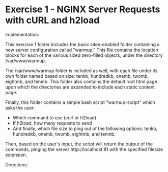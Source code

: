 # Exercise 1 - NGINX Server Requests with cURL and h2load

Implementation:

This exercise 1 folder includes the basic sites-enabled folder containing a new server configuration called "warmup." This file contains the location blocks for each of the various sized zero-filled objects, under the directory /var/www/warmup. 

The /var/www/warmup folder is included as well, with each file under its own folder named based on size: tenkb, hundredkb, onemb, twomb, eightmb, and tenmb. This folder also contains the default root html page upon which the directories are expanded to include each static content page.

Finally, this folder contains a simple bash script "warmup-script" which asks the user:
- Which command to use (curl or h2load)
- If h2load, how many requests to send
- And finally, which file size to ping out of the following options: tenkb, hundredkb, onemb, twomb, eightmb, and tenmb.

Then, based on the user's input, the script will return the output of the commands, pinging the server http://localhost:81 with the specified filesize extension.

Directions:



